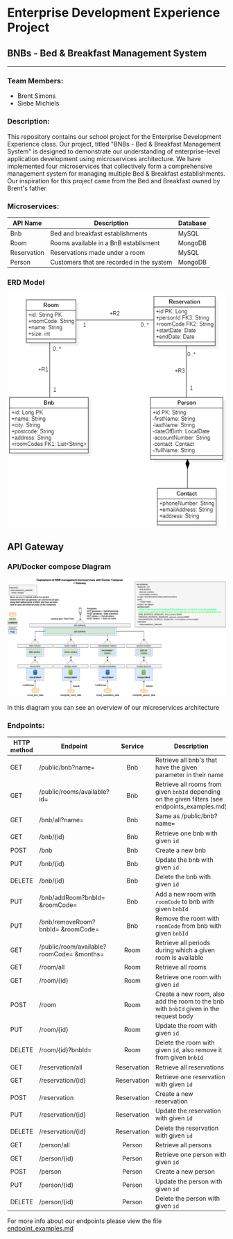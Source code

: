 # Enterprise Development Experience Project

## BNBs - Bed & Breakfast Management System

---

### Team Members:

- Brent Simons
- Siebe Michiels

### Description:

This repository contains our school project for the Enterprise Development Experience class. Our project, titled "BNBs - Bed & Breakfast Management System" is designed to demonstrate our understanding of enterprise-level application development using microservices architecture. We have implemented four microservices that collectively form a comprehensive management system for managing multiple Bed & Breakfast establishments. Our inspiration for this project came from the Bed and Breakfast owned by Brent's father.

### Microservices:

| API Name    | Description                               | Database |
|-------------|-------------------------------------------|----------|
| Bnb         | Bed and breakfast establishments          | MySQL    |
| Room        | Rooms available in a BnB establisment     | MongoDB  |
| Reservation | Reservations made under a room            | MySQL    |
| Person      | Customers that are recorded in the system | MongoDB  |

### ERD Model

![Our Entity Relationship Diagram](./erd.png)

## API Gateway

### API/Docker compose Diagram

![draw.io diagram of our Microservices Architecture](./APIDiagram.drawio.png)

In this diagram you can see an overview of our microservices architecture

### Endpoints:

| HTTP <br> method | Endpoint                                  |   Service   | Description                                                                                      |            Authorized            | Parameters/Body                      |
|------------------|-------------------------------------------|:-----------:|--------------------------------------------------------------------------------------------------|:--------------------------------:|--------------------------------------|
| GET              | /public/bnb?name=                         |     Bnb     | Retrieve all bnb's that have the given parameter in their name                                   | <font color="#ff1a1a">No</font>  | `name`                               |
| GET              | /public/rooms/available?id=               |     Bnb     | Retrieve all rooms from given `bnbId` depending on the given filters (see endpoints_examples.md) | <font color="#ff1a1a">No</font>  | `bnbId` <br> `AvailableRoomRequest`  |
| GET              | /bnb/all?name=                            |     Bnb     | Same as /public/bnb?name=                                                                        | <font color="#47d147">Yes</font> | `name`                               |
| GET              | /bnb/{id}                                 |     Bnb     | Retrieve one  bnb with given `id`                                                                | <font color="#47d147">Yes</font> |                                      |
| POST             | /bnb                                      |     Bnb     | Create a new bnb                                                                                 | <font color="#47d147">Yes</font> | `BnbRequest`                         |
| PUT              | /bnb/{id}                                 |     Bnb     | Update the bnb with given `id`                                                                   | <font color="#47d147">Yes</font> | `BnbRequest`                         |
| DELETE           | /bnb/{id}                                 |     Bnb     | Delete the bnb with given `id`                                                                   | <font color="#47d147">Yes</font> | `BnbRequest`                         |
| PUT              | /bnb/addRoom?bnbId= &roomCode=            |     Bnb     | Add a new room with `roomCode` to bnb with given `bnbId`                                         | <font color="#47d147">Yes</font> | `bnbId` <br> `roomCode`              |
| PUT              | /bnb/removeRoom?bnbId= &roomCode=         |     Bnb     | Remove the room with `roomCode` from bnb with given `bnbId`                                      | <font color="#47d147">Yes</font> | `bnbId` <br> `roomCode`              |
| GET              | /public/room/available?roomCode= &months= |    Room     | Retrieve all periods during which a given room is available                                      | <font color="#ff1a1a">No</font>  | `roomCode` <br> `months` (default=1) |
| GET              | /room/all                                 |    Room     | Retrieve all rooms                                                                               | <font color="#47d147">Yes</font> |                                      |
| GET              | /room/{id}                                |    Room     | Retrieve one room with given `id`                                                                | <font color="#47d147">Yes</font> |                                      |
| POST             | /room                                     |    Room     | Create a new room, also add the room to the bnb with `bnbId` given in the request body           | <font color="#47d147">Yes</font> | `RoomWithBnbRequest`                 |
| PUT              | /room/{id}                                |    Room     | Update the room with given `id`                                                                  | <font color="#47d147">Yes</font> | `RoomRequest`                        |
| DELETE           | /room/{id}?bnbId=                         |    Room     | Delete the room with given `id`, also remove it from given `bnbId`                               | <font color="#47d147">Yes</font> | `bnbId`                              |
| GET              | /reservation/all                          | Reservation | Retrieve all reservations                                                                        | <font color="#47d147">Yes</font> |                                      |
| GET              | /reservation/{id}                         | Reservation | Retrieve one reservation with given `id`                                                         | <font color="#47d147">Yes</font> |                                      |
| POST             | /reservation                              | Reservation | Create a new reservation                                                                         | <font color="#47d147">Yes</font> | `ReservationRequest`                 |
| PUT              | /reservation/{id}                         | Reservation | Update the reservation with given `id`                                                           | <font color="#47d147">Yes</font> | `ReservationRequest`                 |
| DELETE           | /reservation/{id}                         | Reservation | Delete the reservation with given `id`                                                           | <font color="#47d147">Yes</font> |                                      |
| GET              | /person/all                               |   Person    | Retrieve all persons                                                                             | <font color="#47d147">Yes</font> |                                      |
| GET              | /person/{id}                              |   Person    | Retrieve one person with given `id`                                                              | <font color="#47d147">Yes</font> |                                      |
| POST             | /person                                   |   Person    | Create a new person                                                                              | <font color="#47d147">Yes</font> | `PersonRequest`                      |
| PUT              | /person/{id}                              |   Person    | Update the person with given `id`                                                                | <font color="#47d147">Yes</font> | `PersonRequest`                      |
| DELETE           | /person/{id}                              |   Person    | Delete the person with given `id`                                                                | <font color="#47d147">Yes</font> |                                      |


For more info about our endpoints please view the file [endpoint_examples.md](endpoint_examples.md)


